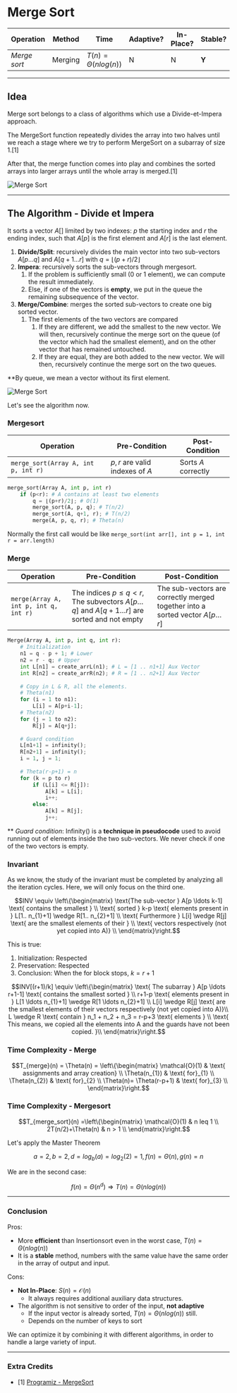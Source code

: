 # Merge Sort

| **Operation** 	| **Method** 	| **Time**                 	| **Adaptive?** 	| **In-Place?** 	| **Stable?** 	| **Online?** 	|
|---------------	|-----------	|--------------------------	|---------------	|---------------	|-------------	|-------------	|
| _Merge sort_  	| Merging   	| $T(n) = \Theta(nlog(n))$ 	| N             	| N             	| **Y**       	| N           	|

---

## Idea 

Merge sort belongs to a class of algorithms which use a Divide-et-Impera approach.

The MergeSort function repeatedly divides the array into two halves until 
we reach a stage where we try to perform MergeSort on a subarray of size 1.[1]

After that, the merge function comes into play and combines the sorted arrays into larger 
arrays until the whole array is merged.[1]

![Merge Sort](https://github.com/PayThePizzo/DataStrutucures-Algorithms/blob/main/Resources/mergesort.jpg?raw=TRUE)

---

## The Algorithm - Divide et Impera
It sorts a vector $A[]$ limited by two indexes: $p$ the starting index and $r$ the ending index, such that $A[p]$ is the first
element and $A[r]$ is the last element.

1. **Divide/Split**: recursively divides the main vector into two sub-vectors $A[p \ldots q]$ and $A[q+1 \ldots r]$ with $q = \lfloor (p+r)/2 \rfloor$
2. **Impera**: recursively sorts the sub-vectors through mergesort. 
   1. If the problem is sufficiently small ($0$ or $1$ element), we can compute the result immediately.
   2. Else, if one of the vectors is **empty**, we put in the queue the remaining subsequence of the vector.
3. **Merge/Combine**: merges the sorted sub-vectors to create one big sorted vector.
   1. The first elements of the two vectors are compared
      1. If they are different, we add the smallest to the new vector. We will then, recursively continue
      the merge sort on the queue (of the vector which had the smallest element), and on the other vector
      that has remained untouched.
      2. If they are equal, they are both added to the new vector. We will then, recursively continue
      the merge sort on the two queues.

**By queue, we mean a vector without its first element.

![Merge Sort](https://github.com/PayThePizzo/DataStrutucures-Algorithms/blob/main/Resources/mergesort2.jpg?raw=TRUE)

Let's see the algorithm now.

### Mergesort

| **Operation**                       	| **Pre-Condition**                  | **Post-Condition**  	|
|-------------------------------------	|------------------------------------|---------------------	|
| `merge_sort(Array A, int p, int r)` 	| $p,r$ are valid indexes of $A$  	 | Sorts $A$ correctly 	|

```python
merge_sort(Array A, int p, int r)
    if (p<r): # A contains at least two elements
        q = ⌊(p+r)/2⌋; # O(1)
        merge_sort(A, p, q); # T(n/2)
        merge_sort(A, q+1, r); # T(n/2)
        merge(A, p, q, r); # Theta(n)
```

Normally the first call would be like `merge_sort(int arr[], int p = 1, int r = arr.length)`

### Merge

| **Operation**                         	| **Pre-Condition**                                                                                            	| **Post-Condition**                                                                 	|
|---------------------------------------	|-------------------------------------------------------------------------------------------------------------	|------------------------------------------------------------------------------------	|
| `merge(Array A, int p, int q, int r)` 	| The indices $p \leq q < r$, The subvectors $A[p \ldots q]$ and $A[q+1 \ldots r]$ are sorted and not empty 	| The sub-vectors are correctly merged together into a sorted vector $A[p \ldots r]$ 	|

```python
Merge(Array A, int p, int q, int r):
    # Initialization
    n1 = q - p + 1; # Lower
    n2 = r - q; # Upper
    int L[n1] = create_arrL(n1); # L = [1 .. n1+1] Aux Vector
    int R[n2] = create_arrR(n2); # R = [1 .. n2+1] Aux Vector
    
    # Copy in L & R, all the elements.
    # Theta(n1)
    for (i = 1 to n1):
        L[i] = A[p+i-1];
    # Theta(n2)
    for (j = 1 to n2):
        R[j] = A[q+j];
    
    # Guard condition
    L[n1+1] = infinity();
    R[n2+1] = infinity();
    i = 1, j = 1;
    
    # Theta(r-p+1) = n 
    for (k = p to r)
        if (L[i] <= R[j]):
            A[k] = L[i];
            i++;
        else:
            A[k] = R[j];
            j++;
```

** _Guard condition_: Infinity() is a **technique in pseudocode** used to avoid running out
of elements inside the two sub-vectors. We never check if one of the two vectors is empty.


### Invariant
As we know, the study of the invariant must be completed by analyzing all the iteration cycles.
Here, we will only focus on the third one.

```math
INV \equiv \left\{\begin{matrix}
\text{The sub-vector } A[p \ldots k-1] \text{ contains the smallest } \\ 
\text{ sorted } k-p \text{ elements present in } L[1.. n_{1}+1] \wedge R[1.. n_{2}+1] \\ 
\text{ Furthermore } L[i] \wedge R[j] \text{ are the smallest elements of their } \\
\text{ vectors respectively (not yet copied into A)} \\
\end{matrix}\right.
```

This is true:
1) Initialization: Respected 
2) Preservation: Respected
3) Conclusion: When the for block stops, $k = r+1$

```math
INV[(r+1)/k] \equiv \left\{\begin{matrix}
\text{ The subarray } A[p \ldots r+1-1] \text{ contains the smallest sorted }  \\ 
r+1-p \text{ elements present in } L[1 \ldots n_{1}+1] \wedge  R[1 \ldots n_{2}+1] \\
L[i] \wedge R[j] \text{ are the smallest elements of their vectors respectively (not yet copied into A)}\\
L \wedge R \text{ contain } n_1 + n_2 + n_3 = r-p+3 \text{ elements } \\
\text{ This means, we copied all the elements into A and the guards have not been copied. }\\
\end{matrix}\right.
```

### Time Complexity - Merge

```math
T_{merge}(n) = \Theta(n) = 
\left\{\begin{matrix}
\mathcal{O}(1) & \text{ assignments and array creation} \\
\Theta(n_{1}) & \text{ for}_{1} \\
\Theta(n_{2}) & \text{ for}_{2} \\
\Theta(n)= \Theta(r-p+1) &  \text{ for}_{3} \\
\end{matrix}\right.
```

### Time Complexity - Mergesort

```math
T_{merge_sort}(n) =\left\{\begin{matrix}
\mathcal{O}(1) & n leq 1 \\
2T(n/2)+\Theta(n) & n > 1 \\
\end{matrix}\right.
```

Let's apply the Master Theorem

$$a=2, b=2, d=log_{b}(a) = log_{2}(2)= 1, f(n) = \Theta(n), g(n) = n$$

We are in the second case: 

$$f(n) = \Theta(n^{d}) \Rightarrow T(n) = \Theta(nlog(n))$$

---
### Conclusion

Pros:
* More **efficient** than Insertionsort even in the worst case, $T(n)= \Theta(n log(n))$
* It is a **stable** method, numbers with the same value have the same order in the array of output and input.

Cons:
* **Not In-Place**: $S(n) = \mathcal{O}(n)$
  * It always requires additional auxiliary data structures.
* The algorithm is not sensitive to order of the input, **not adaptive**
  * If the input vector is already sorted, $T(n)=\Theta(nlog(n))$ still.
  * Depends on the number of keys to sort

We can optimize it by combining it with different algorithms, in order to handle a large variety of input.

---

### Extra Credits

* [1] [Programiz - MergeSort](https://www.programiz.com/dsa/merge-sort)